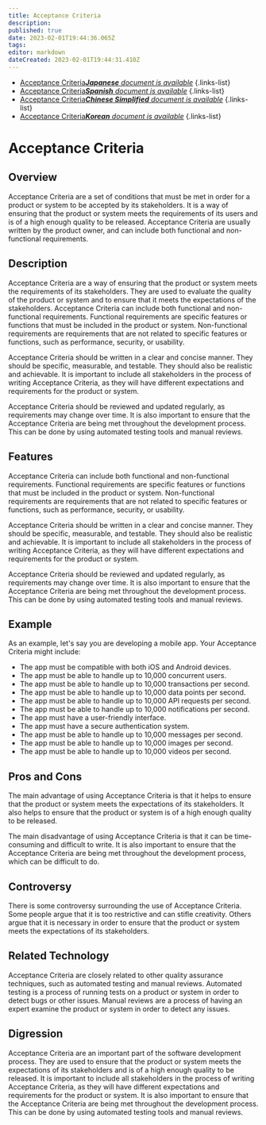 ```yaml
---
title: Acceptance Criteria
description: 
published: true
date: 2023-02-01T19:44:36.065Z
tags: 
editor: markdown
dateCreated: 2023-02-01T19:44:31.410Z
---
```


- [Acceptance Criteria***Japanese** document is available*](/ja/Knowledge-base/Dictionary/acceptance-criteria)
{.links-list}
- [Acceptance Criteria***Spanish** document is available*](/es/Knowledge-base/Dictionary/acceptance-criteria)
{.links-list}
- [Acceptance Criteria***Chinese Simplified** document is available*](/zh/Knowledge-base/Dictionary/acceptance-criteria)
{.links-list}
- [Acceptance Criteria***Korean** document is available*](/ko/Knowledge-base/Dictionary/acceptance-criteria)
{.links-list}


# Acceptance Criteria

## Overview
Acceptance Criteria are a set of conditions that must be met in order for a product or system to be accepted by its stakeholders. It is a way of ensuring that the product or system meets the requirements of its users and is of a high enough quality to be released. Acceptance Criteria are usually written by the product owner, and can include both functional and non-functional requirements.

## Description
Acceptance Criteria are a way of ensuring that the product or system meets the requirements of its stakeholders. They are used to evaluate the quality of the product or system and to ensure that it meets the expectations of the stakeholders. Acceptance Criteria can include both functional and non-functional requirements. Functional requirements are specific features or functions that must be included in the product or system. Non-functional requirements are requirements that are not related to specific features or functions, such as performance, security, or usability.

Acceptance Criteria should be written in a clear and concise manner. They should be specific, measurable, and testable. They should also be realistic and achievable. It is important to include all stakeholders in the process of writing Acceptance Criteria, as they will have different expectations and requirements for the product or system.

Acceptance Criteria should be reviewed and updated regularly, as requirements may change over time. It is also important to ensure that the Acceptance Criteria are being met throughout the development process. This can be done by using automated testing tools and manual reviews.

## Features
Acceptance Criteria can include both functional and non-functional requirements. Functional requirements are specific features or functions that must be included in the product or system. Non-functional requirements are requirements that are not related to specific features or functions, such as performance, security, or usability.

Acceptance Criteria should be written in a clear and concise manner. They should be specific, measurable, and testable. They should also be realistic and achievable. It is important to include all stakeholders in the process of writing Acceptance Criteria, as they will have different expectations and requirements for the product or system.

Acceptance Criteria should be reviewed and updated regularly, as requirements may change over time. It is also important to ensure that the Acceptance Criteria are being met throughout the development process. This can be done by using automated testing tools and manual reviews.

## Example
As an example, let's say you are developing a mobile app. Your Acceptance Criteria might include:

- The app must be compatible with both iOS and Android devices.
- The app must be able to handle up to 10,000 concurrent users.
- The app must be able to handle up to 10,000 transactions per second.
- The app must be able to handle up to 10,000 data points per second.
- The app must be able to handle up to 10,000 API requests per second.
- The app must be able to handle up to 10,000 notifications per second.
- The app must have a user-friendly interface.
- The app must have a secure authentication system.
- The app must be able to handle up to 10,000 messages per second.
- The app must be able to handle up to 10,000 images per second.
- The app must be able to handle up to 10,000 videos per second.

## Pros and Cons
The main advantage of using Acceptance Criteria is that it helps to ensure that the product or system meets the expectations of its stakeholders. It also helps to ensure that the product or system is of a high enough quality to be released.

The main disadvantage of using Acceptance Criteria is that it can be time-consuming and difficult to write. It is also important to ensure that the Acceptance Criteria are being met throughout the development process, which can be difficult to do.

## Controversy
There is some controversy surrounding the use of Acceptance Criteria. Some people argue that it is too restrictive and can stifle creativity. Others argue that it is necessary in order to ensure that the product or system meets the expectations of its stakeholders.

## Related Technology
Acceptance Criteria are closely related to other quality assurance techniques, such as automated testing and manual reviews. Automated testing is a process of running tests on a product or system in order to detect bugs or other issues. Manual reviews are a process of having an expert examine the product or system in order to detect any issues.

## Digression
Acceptance Criteria are an important part of the software development process. They are used to ensure that the product or system meets the expectations of its stakeholders and is of a high enough quality to be released. It is important to include all stakeholders in the process of writing Acceptance Criteria, as they will have different expectations and requirements for the product or system. It is also important to ensure that the Acceptance Criteria are being met throughout the development process. This can be done by using automated testing tools and manual reviews.